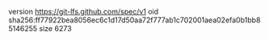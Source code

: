 version https://git-lfs.github.com/spec/v1
oid sha256:ff77922bea8056ec6c1d17d50aa72f777ab1c702001aea02efa0b1bb85146255
size 6273
